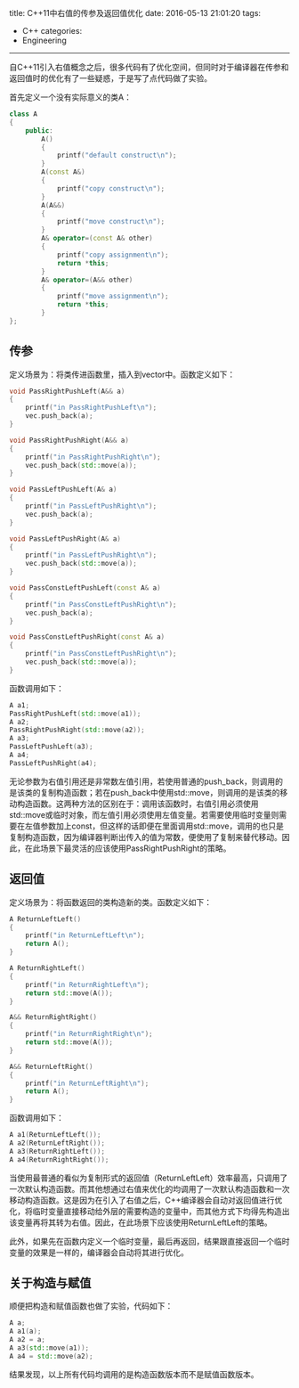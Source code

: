title: C++11中右值的传参及返回值优化
date: 2016-05-13 21:01:20
tags:
- C++
categories:
- Engineering
---
自C++11引入右值概念之后，很多代码有了优化空间，但同时对于编译器在传参和返回值时的优化有了一些疑惑，于是写了点代码做了实验。
<!--more-->
首先定义一个没有实际意义的类A：
``` cpp
class A
{
    public:
        A()
        {
            printf("default construct\n");
        }
        A(const A&)
        {
            printf("copy construct\n");
        }
        A(A&&)
        {
            printf("move construct\n");
        }
        A& operator=(const A& other)
        {
            printf("copy assignment\n");
            return *this;
        }
        A& operator=(A&& other)
        {
            printf("move assignment\n");
            return *this;
        }
};
```

## 传参
定义场景为：将类传进函数里，插入到vector中。函数定义如下：
``` cpp
void PassRightPushLeft(A&& a)
{
    printf("in PassRightPushLeft\n");
    vec.push_back(a);
}

void PassRightPushRight(A&& a)
{
    printf("in PassRightPushRight\n");
    vec.push_back(std::move(a));
}

void PassLeftPushLeft(A& a)
{
    printf("in PassLeftPushRight\n");
    vec.push_back(a);
}

void PassLeftPushRight(A& a)
{
    printf("in PassLeftPushRight\n");
    vec.push_back(std::move(a));
}

void PassConstLeftPushLeft(const A& a)
{
    printf("in PassConstLeftPushRight\n");
    vec.push_back(a);
}

void PassConstLeftPushRight(const A& a)
{
    printf("in PassConstLeftPushRight\n");
    vec.push_back(std::move(a));
}
```

函数调用如下：
``` cpp
A a1;
PassRightPushLeft(std::move(a1));
A a2;
PassRightPushRight(std::move(a2));
A a3;
PassLeftPushLeft(a3);
A a4;
PassLeftPushRight(a4);
```

无论参数为右值引用还是非常数左值引用，若使用普通的push_back，则调用的是该类的复制构造函数；若在push_back中使用std::move，则调用的是该类的移动构造函数。这两种方法的区别在于：调用该函数时，右值引用必须使用std::move或临时对象，而左值引用必须使用左值变量。若需要使用临时变量则需要在左值参数加上const，但这样的话即便在里面调用std::move，调用的也只是复制构造函数，因为编译器判断出传入的值为常数，便使用了复制来替代移动。因此，在此场景下最灵活的应该使用PassRightPushRight的策略。

## 返回值
定义场景为：将函数返回的类构造新的类。函数定义如下：
``` cpp
A ReturnLeftLeft()
{
    printf("in ReturnLeftLeft\n");
    return A();
}

A ReturnRightLeft()
{
    printf("in ReturnRightLeft\n");
    return std::move(A());
}

A&& ReturnRightRight()
{
    printf("in ReturnRightRight\n");
    return std::move(A());
}

A&& ReturnLeftRight()
{
    printf("in ReturnLeftRight\n");
    return A();
}
```

函数调用如下：
``` cpp
A a1(ReturnLeftLeft());
A a2(ReturnLeftRight());
A a3(ReturnRightLeft());
A a4(ReturnRightRight());
```

当使用最普通的看似为复制形式的返回值（ReturnLeftLeft）效率最高，只调用了一次默认构造函数。而其他想通过右值来优化的均调用了一次默认构造函数和一次移动构造函数。这是因为在引入了右值之后，C++编译器会自动对返回值进行优化，将临时变量直接移动给外层的需要构造的变量中，而其他方式下均得先构造出该变量再将其转为右值。因此，在此场景下应该使用ReturnLeftLeft的策略。

此外，如果先在函数内定义一个临时变量，最后再返回，结果跟直接返回一个临时变量的效果是一样的，编译器会自动将其进行优化。

## 关于构造与赋值
顺便把构造和赋值函数也做了实验，代码如下：
``` cpp
A a;
A a1(a);
A a2 = a;
A a3(std::move(a1));
A a4 = std::move(a2);
```
结果发现，以上所有代码均调用的是构造函数版本而不是赋值函数版本。
